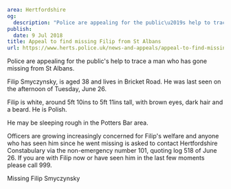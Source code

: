 ```yaml
area: Hertfordshire
og:
  description: "Police are appealing for the public\u2019s help to trace a man who has gone missing from St Albans."
publish:
  date: 9 Jul 2018
title: Appeal to find missing Filip from St Albans
url: https://www.herts.police.uk/news-and-appeals/appeal-to-find-missing-filip-from-st-albans-0486F
```

Police are appealing for the public's help to trace a man who has gone missing from St Albans.

Filip Smyczynsky, is aged 38 and lives in Bricket Road. He was last seen on the afternoon of Tuesday, June 26.

Filip is white, around 5ft 10ins to 5ft 11ins tall, with brown eyes, dark hair and a beard. He is Polish.

He may be sleeping rough in the Potters Bar area.

Officers are growing increasingly concerned for Filip's welfare and anyone who has seen him since he went missing is asked to contact Hertfordshire Constabulary via the non-emergency number 101, quoting log 518 of June 26. If you are with Filip now or have seen him in the last few moments please call 999.

Missing Filip Smyczynsky

